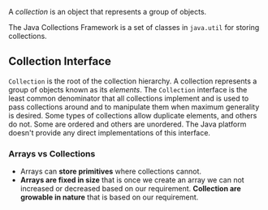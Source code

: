 A _collection_ is an object that represents a group of objects.

The Java Collections Framework is a set of classes in `java.util` for storing collections.
## Collection Interface

`Collection` is the root of the collection hierarchy. A collection represents a group of objects known as its _elements_. The `Collection` interface is the least common denominator that all collections implement and is used to pass collections around and to manipulate them when maximum generality is desired. Some types of collections allow duplicate elements, and others do not. Some are ordered and others are unordered. The Java platform doesn't provide any direct implementations of this interface.
### Arrays vs Collections

- Arrays can **store primitives** where collections cannot.
- **Arrays are fixed in size** that is once we create an array we can not increased or decreased based on our requirement. **Collection are growable in nature** that is based on our requirement.


